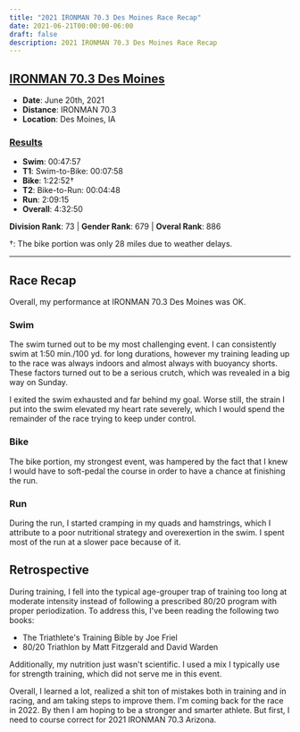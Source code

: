 ```yaml
---
title: "2021 IRONMAN 70.3 Des Moines Race Recap"
date: 2021-06-21T00:00:00-06:00
draft: false
description: 2021 IRONMAN 70.3 Des Moines Race Recap
---
```


## [IRONMAN 70.3 Des Moines](https://www.ironman.com/im703-des-moines)
* **Date**: June 20th, 2021
* **Distance**: IRONMAN 70.3
* **Location**: Des Moines, IA

### [Results](https://www.ironman.com/im703-des-moines)
* **Swim**: 00:47:57
* **T1**: Swim-to-Bike: 00:07:58
* **Bike**: 1:22:52†
* **T2**: Bike-to-Run: 00:04:48
* **Run**: 2:09:15
* **Overall**: 4:32:50

**Division Rank**: 73 | **Gender Rank**: 679 | **Overal Rank**: 886

†: The bike portion was only 28 miles due to weather delays.

---

## Race Recap

Overall, my performance at IRONMAN 70.3 Des Moines was OK.

### Swim

The swim turned out to be my most challenging event. I can consistently swim at 1:50 min./100 yd. for long durations, however my training leading up to the race was always indoors and almost always with buoyancy shorts. These factors turned out to be a serious crutch, which was revealed in a big way on Sunday.

I exited the swim exhausted and far behind my goal. Worse still, the strain I put into the swim elevated my heart rate severely, which I would spend the remainder of the race trying to keep under control.

### Bike

The bike portion, my strongest event, was hampered by the fact that I knew I would have to soft-pedal the course in order to have a chance at finishing the run.

### Run

During the run, I started cramping in my quads and hamstrings, which I attribute to a poor nutritional strategy and overexertion in the swim. I spent most of the run at a slower pace because of it.

## Retrospective

During training, I fell into the typical age-grouper trap of training too long at moderate intensity instead of following a prescribed 80/20 program with proper periodization. To address this, I've been reading the following two books:
* The Triathlete's Training Bible by Joe Friel
* 80/20 Triathlon by Matt Fitzgerald and David Warden

Additionally, my nutrition just wasn't scientific. I used a mix I typically use for strength training, which did not serve me in this event.

Overall, I learned a lot, realized a shit ton of mistakes both in training and in racing, and am taking steps to improve them. I'm coming back for the race in 2022. By then I am hoping to be a stronger and smarter athlete. But first, I need to course correct for 2021 IRONMAN 70.3 Arizona.
